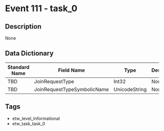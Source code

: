 # Event 111 - task_0

## Description
None

## Data Dictionary
|Standard Name|Field Name|Type|Description|Sample Value|
|---|---|---|---|---|
|TBD|JoinRequestType|Int32|None|`None`|
|TBD|JoinRequestTypeSymbolicName|UnicodeString|None|`None`|

## Tags
* etw_level_Informational
* etw_task_task_0